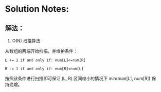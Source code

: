 # Solution Notes:

## 解法：

1. O(N) 扫描算法

从数组的两端开始扫描，并维护条件：

	L += 1 if and only if: num[L]<=num[R]

	R -= 1 if and only if: num[R]<num[L]

按照该条件进行扫描即可保证 (L, R) 区间缩小的情况下 min(num[L], num[R]) 保持递增。
